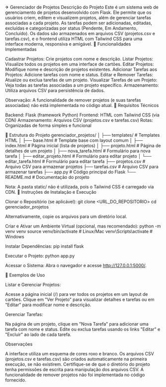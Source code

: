 ✈ Gerenciador de Projetos
Descrição do Projeto
Este é um sistema web de gerenciamento de projetos desenvolvido com Flask. Ele permite que os usuários criem, editem e visualizem projetos, além de gerenciar tarefas associadas a cada projeto. As tarefas podem ser adicionadas, editadas, excluídas e categorizadas por status (Pendente, Em Andamento, Concluído). Os dados são armazenados em arquivos CSV (projetos.csv e tarefas.csv), e o frontend utiliza HTML com Tailwind CSS para uma interface moderna, responsiva e amigável.
🛴 Funcionalidades Implementadas

Cadastrar Projetos: Crie projetos com nome e descrição.
Listar Projetos: Visualize todos os projetos em uma interface de cartões.
Editar Projetos: Modifique nome e descrição de projetos existentes.
Adicionar Tarefas aos Projetos: Adicione tarefas com nome e status.
Editar e Remover Tarefas: Atualize ou exclua tarefas de um projeto.
Visualizar Tarefas de um Projeto: Veja todas as tarefas associadas a um projeto específico.
Armazenamento: Utiliza arquivos CSV para persistência de dados.

Observação: A funcionalidade de remover projetos (e suas tarefas associadas) não está implementada no código atual.
🚤 Requisitos Técnicos

Backend: Flask (framework Python)
Frontend: HTML com Tailwind CSS (via CDN)
Armazenamento: Arquivos CSV (projetos.csv e tarefas.csv)
Rotas: Organizadas de forma simples e funcional

🚗 Estrutura do Projeto
gerenciador_projetos/
│
├── templates/              # Templates HTML
│   ├── base.html           # Template base com layout comum
│   ├── index.html          # Página inicial (lista de projetos)
│   ├── projeto.html        # Página de detalhes de um projeto
│   ├── nova_tarefa.html    # Formulário para nova tarefa
│   ├── editar_projeto.html # Formulário para editar projeto
│   └── editar_tarefa.html  # Formulário para editar tarefa
├── projetos.csv            # Arquivo CSV para armazenar projetos
├── tarefas.csv             # Arquivo CSV para armazenar tarefas
├── app.py                  # Código principal do Flask
└── README.md               # Documentação do projeto

Nota: A pasta static/ não é utilizada, pois o Tailwind CSS é carregado via CDN.
🚅 Instruções de Instalação e Execução

Clonar o Repositório (se aplicável):
git clone <URL_DO_REPOSITORIO>
cd gerenciador_projetos

Alternativamente, copie os arquivos para um diretório local.

Criar e Ativar um Ambiente Virtual (opcional, mas recomendado):
python -m venv venv
source venv/bin/activate  # Linux/Mac
venv\Scripts\activate     # Windows


Instalar Dependências:
pip install flask


Executar o Projeto:
python app.py


Acessar o Sistema:
Abra o navegador e acesse http://127.0.0.1:5000/.


🚒 Exemplos de Uso

Listar e Gerenciar Projetos:

Acesse a página inicial (/) para ver todos os projetos em um layout de cartões.
Clique em "Ver Projeto" para visualizar detalhes e tarefas ou em "Editar" para modificar nome e descrição.


Gerenciar Tarefas:

Na página de um projeto, clique em "Nova Tarefa" para adicionar uma tarefa com nome e status.
Edite ou exclua tarefas usando os links "Editar" e "Excluir" ao lado de cada tarefa.



Observações

A interface utiliza um esquema de cores roxo e branco.
Os arquivos CSV (projetos.csv e tarefas.csv) são criados automaticamente na primeira execução, se não existirem.
Certifique-se de que o diretório do projeto tenha permissões de escrita para manipulação dos arquivos CSV.
A funcionalidade de remover projetos não foi implementada no código fornecido.

